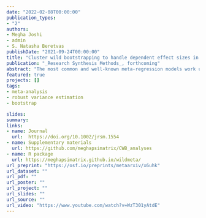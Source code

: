 ```yaml
---
date: "2022-02-08T00:00:00"
publication_types:
- "2"
authors:
- Megha Joshi
- admin
- S. Natasha Beretvas
publishDate: "2021-09-24T00:00:00"
title: "Cluster wild bootstrapping to handle dependent effect sizes in meta-analysis with a small number of studies"
publication: "_Research Synthesis Methods_, forthcoming"
abstract: "The most common and well-known meta-regression models work under the assumption that there is only one effect size estimate per study and that the estimates are independent. However, meta-analytic reviews of social science research often include multiple effect size estimates per primary study, leading to dependence in the estimates. Some meta-analyses also include multiple studies conducted by the same lab or investigator, creating another potential source of dependence. An increasingly popular method to handle dependence is robust variance estimation (RVE), but this method can result in inflated Type I error rates when the number of studies is small. Small-sample correction methods for RVE have been shown to control Type I error rates adequately but may be overly conservative, especially for tests of multiple-contrast hypotheses. We evaluated an alternative method for handling dependence, cluster wild bootstrapping, which has been examined in the econometrics literature but not in the context of meta-analysis. Results from two simulation studies indicate that cluster wild bootstrapping maintains adequate Type I error rates and provides more power than extant small sample correction methods, particularly for multiple-contrast hypothesis tests. We recommend using cluster wild bootstrapping to conduct hypothesis tests for meta-analyses with a small number of studies. We have also created an R package that implements such tests."
featured: true
projects: []
tags: 
- meta-analysis
- robust variance estimation
- bootstrap

slides: 
summary: 
links:
- name: Journal
  url:  https://doi.org/10.1002/jrsm.1554
- name: Supplementary materials
  url: https://github.com/meghapsimatrix/CWB_analyses
- name: R package
  url: https://meghapsimatrix.github.io/wildmeta/
url_preprint: "https://osf.io/preprints/metaarxiv/x6uhk"
url_dataset: ""
url_pdf: ""
url_poster: ""
url_project: ""
url_slides: ""
url_source: ""
url_video: "https://www.youtube.com/watch?v=WzT301yAtdE"
---
```

